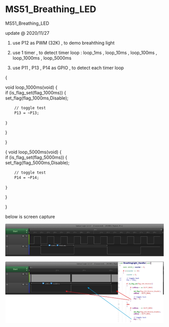 # MS51_Breathing_LED
 MS51_Breathing_LED

update @ 2020/11/27

1. use P12 as PWM (32K) , to demo breahthing light

2. use 1 timer , to detect timer loop : loop_1ms , loop_10ms , loop_100ms , loop_1000ms , loop_5000ms

3. use P11 , P13 , P14 as GPIO , to detect each timer loop

{

void loop_1000ms(void)
{	
	if (is_flag_set(flag_1000ms))
	{		
		set_flag(flag_1000ms,Disable);

		// toggle test
		P13 = ~P13;
		
	}
}

}


{
void loop_5000ms(void)
{	
	if (is_flag_set(flag_5000ms))
	{		
		set_flag(flag_5000ms,Disable);

		// toggle test
		P14 = ~P14;
			
	}
}

}

below is screen capture

![image](https://github.com/released/MS51_Breathing_LED/blob/main/1000ms_5000ms.jpg)

![image](https://github.com/released/MS51_Breathing_LED/blob/main/PWM_swap.jpg)


